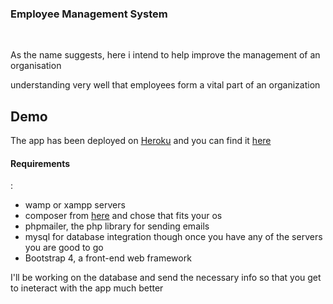 <h3>Employee Management System</h3></br>
<p>As the name suggests, here i intend to help improve the management of an organisation</p>
<p>understanding very well that employees form a vital part of an organization</p>
<h2>Demo</h2>
<p>The app has been deployed on <a href="https://www.heroku.com/">Heroku</a> and you can find it <a href="http://dickiesems.herokuapp.com/">here</a></p>

<h4>Requirements</h4>:
<ul>
<li>
wamp or xampp servers
</li>
<li>
composer from <a href="https://getcomposer.org/">here</a> and chose that fits your os
</li>
<li>
phpmailer, the php library for sending emails</li>
<li>
mysql for database integration though once you have any of the servers you are good to go
</li>
<li>
Bootstrap 4, a front-end web framework
</li>
</ul>
<p>
I'll be working on the database and send the necessary info so that you get to ineteract with the app much better
</p>